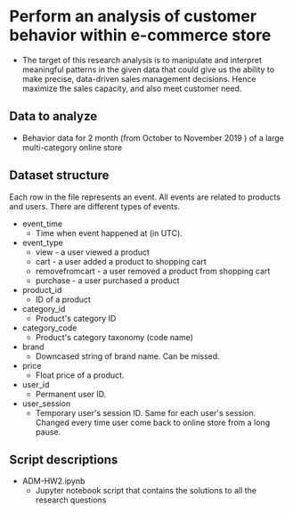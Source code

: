 # Perform an analysis of customer behavior within e-commerce store
- The target of this research analysis is to manipulate and interpret meaningful patterns in the given data that could give us the ability to make precise, data-driven sales management decisions. Hence maximize the sales capacity, and also meet customer need.
## Data to analyze 
- Behavior data for 2 month (from October to November 2019 ) of a large multi-category online store
## Dataset structure
Each row in the file represents an event. All events are related to products and users. There are different types of events.
- event_time
  - Time when event happened at (in UTC).
- event_type
  - view - a user viewed a product
  - cart - a user added a product to shopping cart
  - removefromcart - a user removed a product from shopping cart
  - purchase - a user purchased a product
- product_id
  - ID of a product
- category_id
  - Product's category ID
- category_code
  - Product's category taxonomy (code name)
- brand
  - Downcased string of brand name. Can be missed.
- price
  - Float price of a product.
- user_id
  - Permanent user ID.
- user_session
  - Temporary user's session ID. Same for each user's session. Changed every time user come back to online store from a long pause.
## Script descriptions
- ADM-HW2.ipynb
  - Jupyter notebook script that contains the solutions to all the research questions
  
